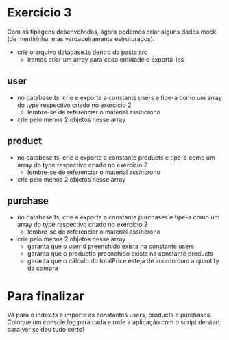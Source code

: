 # Exercício 3
Com as tipagens desenvolvidas, agora podemos criar alguns dados mock (de mentirinha, mas verdadeiramente estruturados).
- crie o arquivo database.ts dentro da pasta src
    - iremos criar um array para cada entidade e exportá-los

## user
- no database.ts, crie e exporte a constante users e tipe-a como um array do type respectivo criado no exercício 2
    - lembre-se de referenciar o material assíncrono
- crie pelo menos 2 objetos nesse array

## product
- no database.ts, crie e exporte a constante products e tipe-a como um array do type respectivo criado no exercício 2
    - lembre-se de referenciar o material assíncrono
- crie pelo menos 2 objetos nesse array

## purchase
- no database.ts, crie e exporte a constante purchases e tipe-a como um array do type respectivo criado no exercício 2
    - lembre-se de referenciar o material assíncrono
- crie pelo menos 2 objetos nesse array
    - garanta que o userId preenchido exista na constante users
    - garanta que o productId preenchido exista na constante products
    - garanta que o cálculo do totalPrice esteja de acordo com a quantity da compra

# Para finalizar
Vá para o index.ts e importe as constantes users, products e purchases.
Coloque um console.log para cada e rode a aplicação com o script de start para ver se deu tudo certo!
